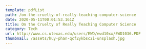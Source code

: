 ```yaml
---
template: pdfList
path: /on-the-cruelty-of-really-teaching-computer-science
date: 2020-05-11T00:01:53.161Z
title: On the Cruelty of Really Teaching Computer Science
category: Tech
url: http://www.cs.utexas.edu/users/EWD/ewd10xx/EWD1036.PDF
thumbnail: /assets/huy-phan-qcf2ykbsc2i-unsplash.jpg
---
```

